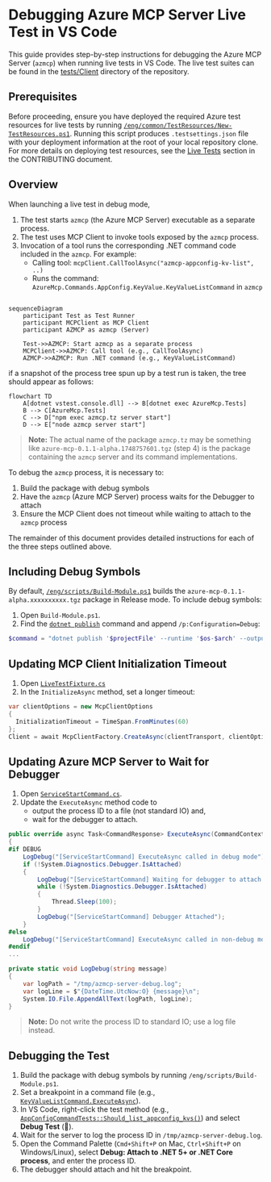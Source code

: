 # Debugging Azure MCP Server Live Test in VS Code

This guide provides step-by-step instructions for debugging the Azure MCP Server (`azmcp`) when running live tests in VS Code. The live test suites can be found in the [tests/Client](./../../tests/Client) directory of the repository.

## Prerequisites

Before proceeding, ensure you have deployed the required Azure test resources for live tests by running [`/eng/common/TestResources/New-TestResources.ps1`](../../eng/common/TestResources/New-TestResources.ps1). Running this script produces `.testsettings.json` file with your deployment information at the root of your local repository clone. For more details on deploying test resources, see the [Live Tests](https://github.com/Azure/azure-mcp/blob/main/CONTRIBUTING.md#live-tests) section in the CONTRIBUTING document.

## Overview

When launching a live test in debug mode,


1. The test starts `azmcp` (the Azure MCP Server) executable as a separate process.
2. The test uses MCP Client to invoke tools exposed by the `azmcp` process.
3. Invocation of a tool runs the corresponding .NET command code included in the `azmcp`. For example:
    * Calling tool: `mcpClient.CallToolAsync("azmcp-appconfig-kv-list", ..)`
    * Runs the command: `AzureMcp.Commands.AppConfig.KeyValue.KeyValueListCommand` in `azmcp`

```mermaid

sequenceDiagram
    participant Test as Test Runner
    participant MCPClient as MCP Client
    participant AZMCP as azmcp (Server)

    Test->>AZMCP: Start azmcp as a separate process
    MCPClient->>AZMCP: Call tool (e.g., CallToolAsync)
    AZMCP->>AZMCP: Run .NET command (e.g., KeyValueListCommand)

```

if a snapshot of the process tree spun up by a test run is taken, the tree should appear as follows:

```mermaid
flowchart TD
    A[dotnet vstest.console.dll] --> B[dotnet exec AzureMcp.Tests]
    B --> C[AzureMcp.Tests]
    C --> D["npm exec azmcp.tz server start"]
    D --> E["node azmcp server start"]
```

> **Note:** The actual name of the package `azmcp.tz` may be something like `azure-mcp-0.1.1-alpha.1748757601.tgz` (step 4) is the package containing the `azmcp` server and its command implementations.

To debug the `azmcp` process, it is necessary to:

1. Build the package with debug symbols
2. Have the `azmcp` (Azure MCP Server) process waits for the Debugger to attach
3. Ensure the MCP Client does not timeout while waiting to attach to the `azmcp` process

The remainder of this document provides detailed instructions for each of the three steps outlined above.

## Including Debug Symbols

By default, [`/eng/scripts/Build-Module.ps1`](https://github.com/Azure/azure-mcp/blob/a00df9a64d05d274e59d22a689aaf805eef64304/eng/scripts/Build-Module.ps1) builds the `azure-mcp-0.1.1-alpha.xxxxxxxxxx.tgz` package in Release mode. To include debug symbols:

1. Open `Build-Module.ps1`.
2. Find the [`dotnet publish`](https://github.com/Azure/azure-mcp/blob/a00df9a64d05d274e59d22a689aaf805eef64304/eng/scripts/Build-Module.ps1#L75) command and append `/p:Configuration=Debug`:

```powershell
$command = "dotnet publish '$projectFile' --runtime '$os-$arch' --output '$outputDir/dist' /p:Version=$Version /p:Configuration=Debug"
```

## Updating MCP Client Initialization Timeout

1. Open [`LiveTestFixture.cs`](https://github.com/Azure/azure-mcp/blob/a00df9a64d05d274e59d22a689aaf805eef64304/tests/Client/Helpers/LiveTestFixture.cs#L36)
2. In the `InitializeAsync` method, set a longer timeout:

```csharp
var clientOptions = new McpClientOptions
{
  InitializationTimeout = TimeSpan.FromMinutes(60)
};
Client = await McpClientFactory.CreateAsync(clientTransport, clientOptions);
```

## Updating Azure MCP Server to Wait for Debugger

1. Open [`ServiceStartCommand.cs`](https://github.com/Azure/azure-mcp/blob/a00df9a64d05d274e59d22a689aaf805eef64304/src/Commands/Server/ServiceStartCommand.cs#L40).
2. Update the `ExecuteAsync` method code to
   - output the process ID to a file (not standard IO) and,
   - wait for the debugger to attach.

```csharp
public override async Task<CommandResponse> ExecuteAsync(CommandContext context, ParseResult parseResult)
{
#if DEBUG
    LogDebug("[ServiceStartCommand] ExecuteAsync called in debug mode");
    if (!System.Diagnostics.Debugger.IsAttached)
    {
        LogDebug("[ServiceStartCommand] Waiting for debugger to attach. PID: " + Environment.ProcessId);
        while (!System.Diagnostics.Debugger.IsAttached)
        {
            Thread.Sleep(100);
        }
        LogDebug("[ServiceStartCommand] Debugger Attached");
    }
#else
    LogDebug("[ServiceStartCommand] ExecuteAsync called in non-debug mode");
#endif
...
```

```csharp
private static void LogDebug(string message)
{
    var logPath = "/tmp/azmcp-server-debug.log";
    var logLine = $"{DateTime.UtcNow:O} {message}\n";
    System.IO.File.AppendAllText(logPath, logLine);
}
```

> **Note:** Do not write the process ID to standard IO; use a log file instead.

## Debugging the Test

1. Build the package with debug symbols by running `/eng/scripts/Build-Module.ps1`.
2. Set a breakpoint in a command file (e.g., [`KeyValueListCommand.ExecuteAsync`](https://github.com/Azure/azure-mcp/blob/a00df9a64d05d274e59d22a689aaf805eef64304/src/Commands/AppConfig/KeyValue/KeyValueListCommand.cs#L59)).
3. In VS Code, right-click the test method (e.g., [`AppConfigCommandTests::Should_list_appconfig_kvs()`](https://github.com/Azure/azure-mcp/blob/a00df9a64d05d274e59d22a689aaf805eef64304/tests/Client/AppConfigCommandTests.cs#L48)) and select **Debug Test** (🐞).
4. Wait for the server to log the process ID in `/tmp/azmcp-server-debug.log`.
5. Open the Command Palette (`Cmd+Shift+P` on Mac, `Ctrl+Shift+P` on Windows/Linux), select **Debug: Attach to .NET 5+ or .NET Core process**, and enter the process ID.
6. The debugger should attach and hit the breakpoint.

